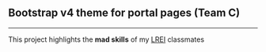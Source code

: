 ## Bootstrap v4 theme for portal pages (Team C)
---

This project highlights the **mad skills** of my [LREI](https://www.lrei.org) classmates
